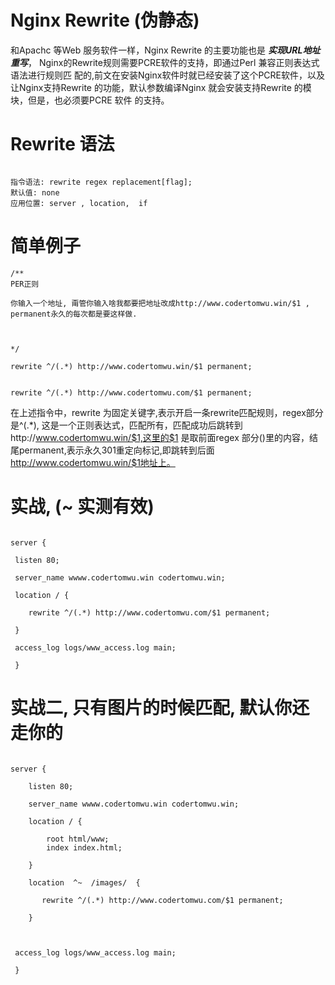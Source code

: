 
#  Nginx Rewrite  (伪静态)

和Apachc 等Web 服务软件一样，Nginx Rewrite 的主要功能也是 ***实现URL地址重写***，
Nginx的Rewrite规则需要PCRE软件的支持，即通过Perl 兼容正则表达式语法进行规则匹
配的,前文在安装Nginx软件时就已经安装了这个PCRE软件，以及让Nginx支持Rewrite
的功能，默认参数编译Nginx 就会安装支持Rewrite 的模块，但是，也必须要PCRE 软件
的支持。



#  Rewrite 语法

```

指令语法: rewrite regex replacement[flag];
默认值: none
应用位置: server , location,  if

```

# 简单例子

```
/**
PER正则

你输入一个地址, 甭管你输入啥我都要把地址改成http://www.codertomwu.win/$1 ,  permanent永久的每次都是要这样做. 



*/ 

rewrite ^/(.*) http://www.codertomwu.win/$1 permanent;


rewrite ^/(.*) http://www.codertomwu.com/$1 permanent;
```

在上述指令中，rewrite 为固定关键字,表示开启一条rewrite匹配规则，regex部分是^(.*),
这是一个正则表达式，匹配所有，匹配成功后跳转到http://www.codertomwu.win/$1,这里的$1
是取前面regex 部分()里的内容，结尾permanent,表示永久301重定向标记,即跳转到后面
http://www.codertomwu.win/$1地址上。




# 实战, (~ 实测有效)


```

server {

 listen 80;

 server_name wwww.codertomwu.win codertomwu.win;

 location / {

 	rewrite ^/(.*) http://www.codertomwu.com/$1 permanent;

 }

 access_log logs/www_access.log main;

 }

```


# 实战二, 只有图片的时候匹配, 默认你还走你的


```

server {

 	listen 80;

 	server_name wwww.codertomwu.win codertomwu.win;

	location / {

 		root html/www;
    	index index.html;

 	}

	location  ^~  /images/  {

 	   rewrite ^/(.*) http://www.codertomwu.com/$1 permanent;

	}

 

 access_log logs/www_access.log main;

 }


```



